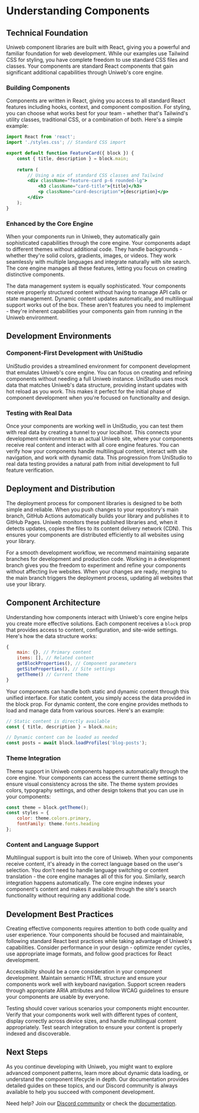 # Understanding Components

## Technical Foundation

Uniweb component libraries are built with React, giving you a powerful and familiar foundation for web development. While our examples use Tailwind CSS for styling, you have complete freedom to use standard CSS files and classes. Your components are standard React components that gain significant additional capabilities through Uniweb's core engine.

### Building Components

Components are written in React, giving you access to all standard React features including hooks, context, and component composition. For styling, you can choose what works best for your team - whether that's Tailwind's utility classes, traditional CSS, or a combination of both. Here's a simple example:

```jsx
import React from 'react';
import './styles.css'; // Standard CSS import

export default function FeatureCard({ block }) {
    const { title, description } = block.main;
    
    return (
        // Using a mix of standard CSS classes and Tailwind
        <div className="feature-card p-6 rounded-lg">
            <h3 className="card-title">{title}</h3>
            <p className="card-description">{description}</p>
        </div>
    );
}
```

### Enhanced by the Core Engine

When your components run in Uniweb, they automatically gain sophisticated capabilities through the core engine. Your components adapt to different themes without additional code. They handle backgrounds - whether they're solid colors, gradients, images, or videos. They work seamlessly with multiple languages and integrate naturally with site search. The core engine manages all these features, letting you focus on creating distinctive components.

The data management system is equally sophisticated. Your components receive properly structured content without having to manage API calls or state management. Dynamic content updates automatically, and multilingual support works out of the box. These aren't features you need to implement - they're inherent capabilities your components gain from running in the Uniweb environment.

## Development Environments

### Component-First Development with UniStudio

UniStudio provides a streamlined environment for component development that emulates Uniweb's core engine. You can focus on creating and refining components without needing a full Uniweb instance. UniStudio uses mock data that matches Uniweb's data structure, providing instant updates with hot reload as you work. This makes it perfect for the initial phase of component development when you're focused on functionality and design.

### Testing with Real Data

Once your components are working well in UniStudio, you can test them with real data by creating a tunnel to your localhost. This connects your development environment to an actual Uniweb site, where your components receive real content and interact with all core engine features. You can verify how your components handle multilingual content, interact with site navigation, and work with dynamic data. This progression from UniStudio to real data testing provides a natural path from initial development to full feature verification.

## Deployment and Distribution

The deployment process for component libraries is designed to be both simple and reliable. When you push changes to your repository's main branch, GitHub Actions automatically builds your library and publishes it to GitHub Pages. Uniweb monitors these published libraries and, when it detects updates, copies the files to its content delivery network (CDN). This ensures your components are distributed efficiently to all websites using your library.

For a smooth development workflow, we recommend maintaining separate branches for development and production code. Working in a development branch gives you the freedom to experiment and refine your components without affecting live websites. When your changes are ready, merging to the main branch triggers the deployment process, updating all websites that use your library.

## Component Architecture

Understanding how components interact with Uniweb's core engine helps you create more effective solutions. Each component receives a `block` prop that provides access to content, configuration, and site-wide settings. Here's how the data structure works:

```javascript
{
    main: {}, // Primary content
    items: [], // Related content
    getBlockProperties(), // Component parameters
    getSiteProperties(), // Site settings
    getTheme() // Current theme
}
```

Your components can handle both static and dynamic content through this unified interface. For static content, you simply access the data provided in the block prop. For dynamic content, the core engine provides methods to load and manage data from various sources. Here's an example:

```javascript
// Static content is directly available
const { title, description } = block.main;

// Dynamic content can be loaded as needed
const posts = await block.loadProfiles('blog-posts');
```

### Theme Integration

Theme support in Uniweb components happens automatically through the core engine. Your components can access the current theme settings to ensure visual consistency across the site. The theme system provides colors, typography settings, and other design tokens that you can use in your components:

```javascript
const theme = block.getTheme();
const styles = {
    color: theme.colors.primary,
    fontFamily: theme.fonts.heading
};
```

### Content and Language Support

Multilingual support is built into the core of Uniweb. When your components receive content, it's already in the correct language based on the user's selection. You don't need to handle language switching or content translation - the core engine manages all of this for you. Similarly, search integration happens automatically. The core engine indexes your component's content and makes it available through the site's search functionality without requiring any additional code.

## Development Best Practices

Creating effective components requires attention to both code quality and user experience. Your components should be focused and maintainable, following standard React best practices while taking advantage of Uniweb's capabilities. Consider performance in your design - optimize render cycles, use appropriate image formats, and follow good practices for React development.

Accessibility should be a core consideration in your component development. Maintain semantic HTML structure and ensure your components work well with keyboard navigation. Support screen readers through appropriate ARIA attributes and follow WCAG guidelines to ensure your components are usable by everyone.

Testing should cover various scenarios your components might encounter. Verify that your components work well with different types of content, display correctly across device sizes, and handle multilingual content appropriately. Test search integration to ensure your content is properly indexed and discoverable.

## Next Steps

As you continue developing with Uniweb, you might want to explore advanced component patterns, learn more about dynamic data loading, or understand the component lifecycle in depth. Our documentation provides detailed guides on these topics, and our Discord community is always available to help you succeed with component development.

Need help? Join our [Discord community](https://discord.gg/uniweb) or check the [documentation](https://docs.uniweb.dev).